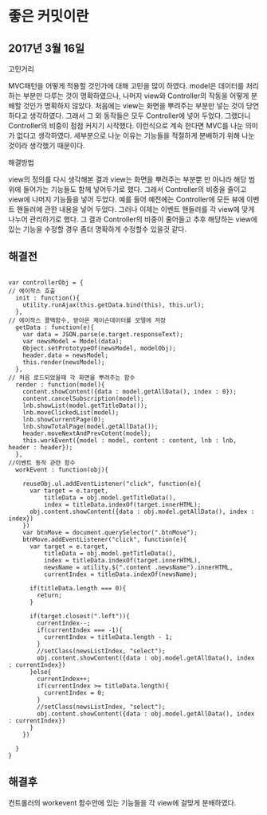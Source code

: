 좋은 커밋이란
=========

2017년 3월 16일
---------
고민거리

MVC패턴을 어떻게 적용할 것인가에 대해 고민을 많이 하였다.
model은 데이터를 처리하는 부분만 다루는 것이 명확하였으나, 나머지 view와 Controller의 작동을 어떻게 분배할 것인가 명확하지 않았다.
처음에는 view는 화면을 뿌려주는 부분만 넣는 것이 당연하다고 생각하였다. 그래서 그 외 동작들은 모두 Controller에 넣어 두었다.
그랬더니 Controller의 비중이 점점 커지기 시작했다. 이런식으로 계속 한다면 MVC를 나눈 의미가 없다고 생각하였다. 세부분으로 나눈 이유는
기능들을 적절하게 분배하기 위해 나눈것이라 생각했기 때문이다.

해결방법

view의 정의를 다시 생각해본 결과 view는 화면을 뿌려주는 부분뿐 만 아니라 해당 범위에 들어가는 기능들도 함께 넣어두기로 했다.
그래서 Controller의 비중을 줄이고 view에 나머지 기능들을 넣어 두었다. 예를 들어 예전에는 Controller에 모든 뷰에 이벤트 핸들러에
관한 내용을 넣어 두었다. 그러나 이제는 이벤트 핸들러를 각 view에 맞게 나누어 관리하기로 했다. 그 결과 Controller의 비중이 줄어들고 추후
해당하는 view에 있는 기능을 수정할 경우 좀더 명확하게 수정할수 있을것 같다.

해결전
---------
<pre><code>
var controllerObj = {
// 에이작스 호출
  init : function(){
    utility.runAjax(this.getData.bind(this), this.url);
  },
// 에이작스 콜백함수, 받아온 제이슨데이터를 모델에 저장
  getData : function(e){
    var data = JSON.parse(e.target.responseText);
    var newsModel = Model(data);
    Object.setPrototypeOf(newsModel, modelObj);
    header.data = newsModel;
    this.render(newsModel);
  },
// 처음 로드되었을때 각 화면을 뿌려주는 함수
  render : function(model){
    content.showContent({data : model.getAllData(), index : 0});
    content.cancelSubscription(model);
    lnb.showList(model.getTitleData());
    lnb.moveClickedList(model);
    lnb.showCurrentPage(0);
    lnb.showTotalPage(model.getAllData());
    header.moveNextAndPrevCotent(model);
    this.workEvent({model : model, content : content, lnb : lnb, header : header});
  },
//이벤트 동작 관련 함수
  workEvent : function(obj){

    reuseObj.ul.addEventListener("click", function(e){
      var target = e.target,
          titleData = obj.model.getTitleData(),
          index = titleData.indexOf(target.innerHTML);
      obj.content.showContent({data : obj.model.getAllData(), index : index})
    })
    var btnMove = document.querySelector(".btnMove");
    btnMove.addEventListener("click", function(e){
      var target = e.target,
          titleData = obj.model.getTitleData(),
          index = titleData.indexOf(target.innerHTML),
          newsName = utility.$(".content .newsName").innerHTML,
          currentIndex = titleData.indexOf(newsName);

      if(titleData.length === 0){
        return;
      }

      if(target.closest(".left")){
        currentIndex--;
        if(currentIndex === -1){
          currentIndex = titleData.length - 1;
        }
        //setClass(newsListIndex, "select");
        obj.content.showContent({data : obj.model.getAllData(), index : currentIndex})
      }else{
        currentIndex++;
        if(currentIndex >= titleData.length){
          currentIndex = 0;
        }
        //setClass(newsListIndex, "select");
        obj.content.showContent({data : obj.model.getAllData(), index : currentIndex})
      }
    })

  }
}
</code></pre>

해결후
---------
컨트롤러의 workevent 함수안에 있는 기능들을 각 view에 걸맞게 분배하였다.
